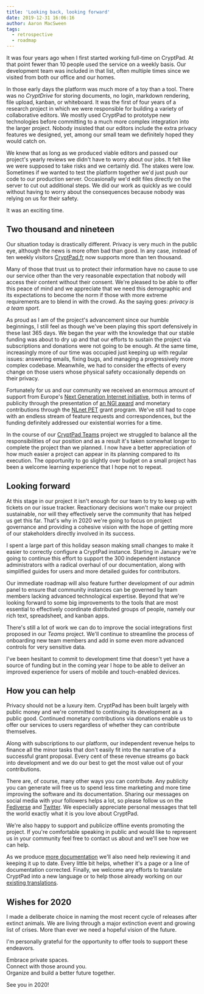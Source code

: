 ```yaml
---
title: 'Looking back, looking forward'
date: 2019-12-31 16:06:16
author: Aaron MacSween
tags:
  - retrospective
  - roadmap
---
```


It was four years ago when I first started working full-time on CryptPad.
At that point fewer than 10 people used the service on a weekly basis.
Our development team was included in that list, often multiple times since we visited from both our office and our homes.

In those early days the platform was much more of a toy than a tool.
There was no _CryptDrive_ for storing documents, no login, markdown rendering, file upload, kanban, or whiteboard.
It was the first of four years of a research project in which we were responsible for building a variety of collaborative editors.
We mostly used CryptPad to prototype new technologies before committing to a much more complex integration into the larger project.
Nobody insisted that our editors include the extra privacy features we designed, yet, among our small team we definitely hoped they would catch on.

We knew that as long as we produced viable editors and passed our project's yearly reviews we didn't have to worry about our jobs.
It felt like we were supposed to take risks and we certainly did.
The stakes were low.
Sometimes if we wanted to test the platform together we'd just push our code to our production server.
Occasionally we'd edit files directly on the server to cut out additional steps.
We did our work as quickly as we could without having to worry about the consequences because nobody was relying on us for their safety.

It was an exciting time.

## Two thousand and nineteen

Our situation today is drastically different.
Privacy is very much in the public eye, although the news is more often bad than good.
In any case, instead of ten weekly visitors [CryptPad.fr](https:/cryptpad.fr) now supports more than ten thousand.

Many of those that trust us to protect their information have no cause to use our service other than the very reasonable expectation that nobody will access their content without their consent.
We're pleased to be able to offer this peace of mind and we appreciate that we need this demographic and its expectations to become the norm if those with more extreme requirements are to blend in with the crowd.
As the saying goes: _privacy is a team sport_.

As proud as I am of the project's advancement since our humble beginnings, I still feel as though we've been playing this sport defensively in these last 365 days.
We began the year with the knowledge that our stable funding was about to dry up and that our efforts to sustain the project via subscriptions and donations were not going to be enough.
At the same time, increasingly more of our time was occupied just keeping up with regular issues: answering emails, fixing bugs, and managing a progressively more complex codebase.
Meanwhile, we had to consider the effects of every change on those users whose physical safety occasionally depends on their privacy.

Fortunately for us and our community we received an enormous amount of support from Europe's [Next Generation Internet initiative](https://www.ngi.eu/), both in terms of publicity through the presentation of [an NGI award](https://blog.cryptpad.fr/2019/02/22/Heading-to-Barcelona/) and monetary contributions through the [NLnet PET](https://nlnet.nl/PET/) grant program.
We've still had to cope with an endless stream of feature requests and correspondences, but the funding definitely addressed our existential worries for a time.

In the course of our [CryptPad Teams](https://blog.cryptpad.fr/2019/05/27/Our-future-is-collaborative/) project we struggled to balance all the responsibilities of our position and as a result it's taken somewhat longer to complete the project than we planned.
I now have a better appreciation of how much easier a project can appear in its planning compared to its execution.
The opportunity to go slightly over budget on a small project has been a welcome learning experience that I hope not to repeat.

## Looking forward

At this stage in our project it isn't enough for our team to try to keep up with tickets on our issue tracker.
Reactionary decisions won't make our project sustainable, nor will they effectively serve the community that has helped us get this far.
That's why in 2020 we're going to focus on project governance and providing a cohesive vision with the hope of getting more of our stakeholders directly involved in its success.

I spent a large part of this holiday season making small changes to make it easier to correctly configure a CryptPad instance.
Starting in January we're going to continue this effort to support the 300 independent instance administrators with a radical overhaul of our documentation, along with simplified guides for users and more detailed guides for contributors.

Our immediate roadmap will also feature further development of our admin panel to ensure that community instances can be governed by team members lacking advanced technological expertise.
Beyond that we're looking forward to some big improvements to the tools that are most essential to effectively coordinate distributed groups of people, namely our rich text, spreadsheet, and kanban apps.

There's still a lot of work we can do to improve the social integrations first proposed in our _Teams_ project.
We'll continue to streamline the process of onboarding new team members and add in some even more advanced controls for very sensitive data.

I've been hesitant to commit to development time that doesn't yet have a source of funding but in the coming year I hope to be able to deliver an improved experience for users of mobile and touch-enabled devices.

## How you can help

Privacy should not be a luxury item.
CryptPad has been built largely with public money and we're committed to continuing its development as a public good.
Continued monetary contributions via donations enable us to offer our services to users regardless of whether they can contribute themselves.

Along with subscriptions to our platform, our independent revenue helps to finance all the minor tasks that don't easily fit into the narrative of a successful grant proposal.
Every cent of these revenue streams go back into development and we do our best to get the most value out of your contributions.

There are, of course, many other ways you can contribute.
Any publicity you can generate will free us to spend less time marketing and more time improving the software and its documentation.
Sharing our messages on social media with your followers helps a lot, so please follow us on the [Fediverse](https://social.weho.st/@cryptpad) and [Twitter](https://twitter.com/cryptpad).
We especially appreciate personal messages that tell the world exactly what it is you love about CryptPad.

We're also happy to support and publicize offline events promoting the project.
If you're comfortable speaking in public and would like to represent us in your community feel free to contact us about and we'll see how we can help.

As we produce [more documentation](https://github.com/xwiki-labs/cryptpad-guide/) we'll also need help reviewing it and keeping it up to date.
Every little bit helps, whether it's a page or a line of documentation corrected.
Finally, we welcome any efforts to translate CryptPad into a new language or to help those already working on our [existing translations](https://weblate.cryptpad.fr/projects/cryptpad/app/).

## Wishes for 2020

I made a deliberate choice in naming the most recent cycle of releases after extinct animals.
We are living through a major extinction event and growing list of crises.
More than ever we need a hopeful vision of the future.

I'm personally grateful for the opportunity to offer tools to support these endeavors.

Embrace private spaces.  
Connect with those around you.  
Organize and build a better future together.

See you in 2020!

